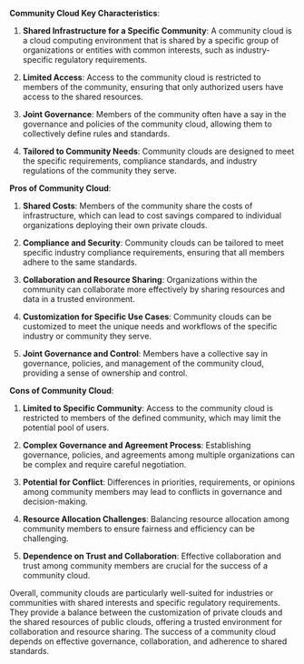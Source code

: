 **Community Cloud Key Characteristics**:

1. **Shared Infrastructure for a Specific Community**: A community cloud is a cloud computing environment that is shared by a specific group of organizations or entities with common interests, such as industry-specific regulatory requirements.

2. **Limited Access**: Access to the community cloud is restricted to members of the community, ensuring that only authorized users have access to the shared resources.

3. **Joint Governance**: Members of the community often have a say in the governance and policies of the community cloud, allowing them to collectively define rules and standards.

4. **Tailored to Community Needs**: Community clouds are designed to meet the specific requirements, compliance standards, and industry regulations of the community they serve.

**Pros of Community Cloud**:

1. **Shared Costs**: Members of the community share the costs of infrastructure, which can lead to cost savings compared to individual organizations deploying their own private clouds.

2. **Compliance and Security**: Community clouds can be tailored to meet specific industry compliance requirements, ensuring that all members adhere to the same standards.

3. **Collaboration and Resource Sharing**: Organizations within the community can collaborate more effectively by sharing resources and data in a trusted environment.

4. **Customization for Specific Use Cases**: Community clouds can be customized to meet the unique needs and workflows of the specific industry or community they serve.

5. **Joint Governance and Control**: Members have a collective say in governance, policies, and management of the community cloud, providing a sense of ownership and control.

**Cons of Community Cloud**:

1. **Limited to Specific Community**: Access to the community cloud is restricted to members of the defined community, which may limit the potential pool of users.

2. **Complex Governance and Agreement Process**: Establishing governance, policies, and agreements among multiple organizations can be complex and require careful negotiation.

3. **Potential for Conflict**: Differences in priorities, requirements, or opinions among community members may lead to conflicts in governance and decision-making.

4. **Resource Allocation Challenges**: Balancing resource allocation among community members to ensure fairness and efficiency can be challenging.

5. **Dependence on Trust and Collaboration**: Effective collaboration and trust among community members are crucial for the success of a community cloud.

Overall, community clouds are particularly well-suited for industries or communities with shared interests and specific regulatory requirements. They provide a balance between the customization of private clouds and the shared resources of public clouds, offering a trusted environment for collaboration and resource sharing. The success of a community cloud depends on effective governance, collaboration, and adherence to shared standards.
